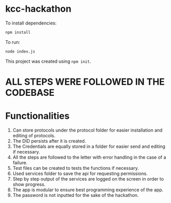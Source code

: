 # kcc-hackathon

To install dependencies:

```bash
npm install
```

To run:

```bash
node index.js
```

This project was created using `npm init`.

# ALL STEPS WERE FOLLOWED IN THE CODEBASE

# Functionalities

1. Can store protocols under the protocol folder for easier installation and editing of protocols.
2. The DID persists after it is created.
3. The Credentials are equally stored in a folder for easier send and editing if necessary.
4. All the steps are followed to the letter with error handling in the case of a failure.
5. Test files can be created to tests the functions if necessary.
6. Used services folder to save the api for requesting permissions.
7. Step by step output of the services are logged on the screen in order to show progress.
8. The app is modular to ensure best programming experience of the app.
9. The password is not inputted for the sake of the hackathon.
